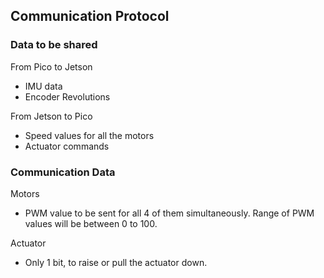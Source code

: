 ## Communication Protocol

### Data to be shared

From Pico to Jetson
- IMU data
- Encoder Revolutions

From Jetson to Pico
- Speed values for all the motors
- Actuator commands

### Communication Data
Motors

- PWM value to be sent for all 4 of them simultaneously. Range of PWM values will be between 0 to 100.

Actuator

- Only 1 bit, to raise or pull the actuator down.

